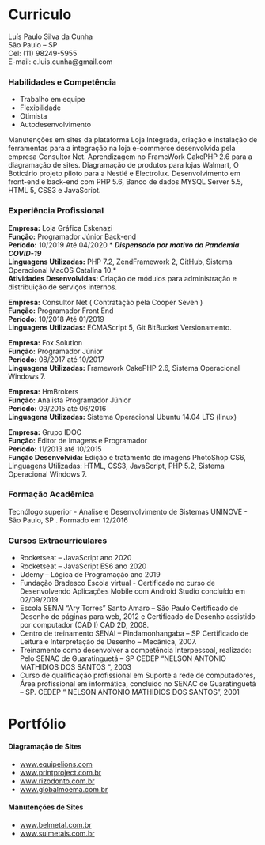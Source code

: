 # Curriculo

<p>
Luís Paulo Silva da Cunha<br>
São Paulo – SP<br>
Cel: (11) 98249-5955<br>
E-mail: e.luis.cunha@gmail.com<br>
</p>

### Habilidades e Competência
- Trabalho em equipe
- Flexibilidade
- Otimista
- Autodesenvolvimento

Manutenções em sites da plataforma Loja Integrada, criação e instalação de ferramentas para a integração na loja e-commerce desenvolvida pela empresa Consultor Net. Aprendizagem no FrameWork CakePHP 2.6 para a diagramação de sites. Diagramação de produtos para lojas Walmart, O Boticário projeto piloto para a Nestlé e Electrolux. Desenvolvimento em front-end e back-end com PHP 5.6, Banco de dados MYSQL Server 5.5, HTML 5, CSS3 e JavaScript.


### Experiência Profissional

**Empresa:** Loja Gráfica Eskenazi<br>
**Função:** Programador Júnior Back-end<br>
**Período:** 10/2019 Até 04/2020 * **_Dispensado por motivo da Pandemia COVID-19_**<br>
**Linguagens Utilizadas:** PHP 7.2, ZendFramework 2, GitHub, Sistema Operacional MacOS Catalina 10.*<br>
**Atividades Desenvolvidas:** Criação de módulos para administração e distribuição de serviços internos.


**Empresa:** Consultor Net ( Contratação pela Cooper Seven )<br>
**Função:** Programador Front End<br>
**Período:** 10/2018 Até 01/2019<br>
**Linguagens Utilizadas:** ECMAScript 5, Git BitBucket Versionamento.<br>


**Empresa:** Fox Solution<br>
**Função:** Programador Júnior<br>
**Período:** 08/2017 até 10/2017<br>
**Linguagens Utilizadas:** Framework CakePHP 2.6, Sistema Operacional Windows 7.<br>


**Empresa:** HmBrokers<br>
**Função:** Analista Programador Júnior<br>
**Período:** 09/2015 até 06/2016<br>
**Linguagens Utilizadas:** Sistema Operacional Ubuntu 14.04 LTS (linux)<br>


**Empresa:** Grupo IDOC<br>
**Função:** Editor de Imagens e Programador<br>
**Período:** 11/2013 até 10/2015<br>
**Função Desenvolvida:** Edição e tratamento de imagens PhotoShop CS6, Linguagens Utilizadas: HTML, CSS3, JavaScript, PHP 5.2, Sistema Operacional Windows 7.<br>

### Formação Acadêmica

Tecnólogo superior - Analise e Desenvolvimento de Sistemas
UNINOVE - São Paulo, SP . Formado em 12/2016 

 
### Cursos Extracurriculares

- Rocketseat – JavaScript ano 2020
- Rocketseat – JavaScript ES6 ano 2020
- Udemy – Lógica de Programação ano 2019
- Fundação Bradesco Escola virtual - Certificado no curso de Desenvolvendo Aplicações Mobile com Android Studio concluído em 02/09/2019
- Escola SENAI “Ary Torres” Santo Amaro – São Paulo
Certificado de Desenho de páginas para web, 2012 e Certificado de Desenho assistido por computador (CAD I) CAD 2D, 2008.
- Centro de treinamento SENAI – Pindamonhangaba – SP 
Certificado de Leitura e Interpretação de Desenho – Mecânica, 2007.
- Treinamento como desenvolver a competência Interpessoal, realizado:
Pelo SENAC de Guaratinguetá – SP CEDEP “NELSON ANTONIO MATHIDIOS
DOS SANTOS “, 2003
- Curso de qualificação profissional em Suporte a rede de computadores,
Área profissional em informática, concluído no SENAC de Guaratinguetá – SP.
CEDEP “ NELSON ANTONIO MATHIDIOS DOS SANTOS”, 2001




# Portfólio

#### Diagramação de Sites
* www.equipelions.com
* www.printproject.com.br
* www.rizodonto.com.br
* www.globalmoema.com.br

#### Manutenções de Sites
* www.belmetal.com.br
* www.sulmetais.com.br




